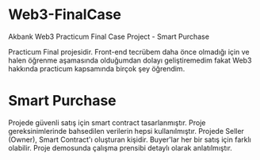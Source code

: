 # Web3-FinalCase
Akbank Web3 Practicum Final Case Project - Smart Purchase 

Practicum Final projesidir. Front-end tecrübem daha önce olmadığı için ve 
halen öğrenme aşamasında olduğumdan dolayı geliştiremedim fakat Web3 hakkında practicum kapsamında birçok şey öğrendim. 

# Smart Purchase

Projede güvenli satış için smart contract tasarlanmıştır. Proje gereksinimlerinde bahsedilen verilerin hepsi kullanılmıştır. Projede Seller (Owner), Smart Contract'ı 
oluşturan kişidir. Buyer'lar her bir satış için farklı olabilir. Proje demosunda çalışma prensibi detaylı olarak anlatılmıştır. 
